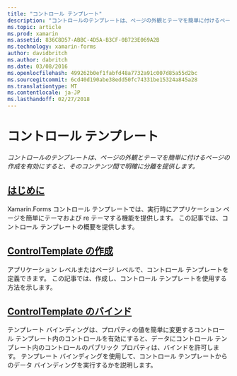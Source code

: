 ```yaml
---
title: "コントロール テンプレート"
description: "コントロールのテンプレートは、ページの外観とテーマを簡単に付けるページの作成を有効にすると、そのコンテンツ間で明確に分離を提供します。"
ms.topic: article
ms.prod: xamarin
ms.assetid: 836C8D57-ABBC-4D5A-B3CF-0B723E069A2B
ms.technology: xamarin-forms
author: davidbritch
ms.author: dabritch
ms.date: 03/08/2016
ms.openlocfilehash: 499262b0ef1fabfd48a7732a91c007d85a55d2bc
ms.sourcegitcommit: 6cd40d190abe38edd50fc74331be15324a845a28
ms.translationtype: MT
ms.contentlocale: ja-JP
ms.lasthandoff: 02/27/2018
---
```

# <a name="control-templates"></a>コントロール テンプレート

_コントロールのテンプレートは、ページの外観とテーマを簡単に付けるページの作成を有効にすると、そのコンテンツ間で明確に分離を提供します。_

## <a name="introductionintroductionmd"></a>[はじめに](introduction.md)

Xamarin.Forms コントロール テンプレートでは、実行時にアプリケーション ページを簡単にテーマおよび re テーマする機能を提供します。 この記事では、コントロール テンプレートの概要を提供します。

## <a name="creating-a-controltemplatecreatingmd"></a>[ControlTemplate の作成](creating.md)

アプリケーション レベルまたはページ レベルで、コントロール テンプレートを定義できます。 この記事では、作成し、コントロール テンプレートを使用する方法を示します。

## <a name="binding-from-a-controltemplatetemplate-bindingmd"></a>[ControlTemplate のバインド](template-binding.md)

テンプレート バインディングは、プロパティの値を簡単に変更するコントロール テンプレート内のコントロールを有効にすると、データにコントロール テンプレート内のコントロールのパブリック プロパティは、バインドを許可します。 テンプレート バインディングを使用して、コントロール テンプレートからのデータ バインディングを実行するかを説明します。

